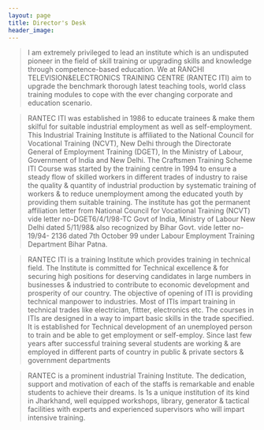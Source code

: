 ```yaml
---
layout: page
title: Director's Desk
header_image:
---
```


> I am extremely privileged to lead an institute which is an undisputed pioneer in the field of skill training or upgrading skills and knowledge through competence-based education. We at RANCHI TELEVISION&ELECTRONICS TRAINING CENTRE (RANTEC ITI) aim to upgrade the benchmark thorough latest teaching tools, world class training modules to cope with the ever changing corporate and education scenario.

> RANTEC ITI was established in 1986 to educate trainees & make them skilful for suitable industrial employment as well as self-employment. This Industrial Training Institute is affiliated to the National Council for Vocational Training (NCVT), New Delhi through the Directorate General of Employment Training (DGET), In the Ministry of Labour, Government of India and New Delhi. The Craftsmen Training Scheme ITI Course was started by the training centre in 1994 to ensure a steady flow of skilled workers in different trades of industry to raise the quality & quantity of industrial production by systematic training of workers & to reduce unemployment among the educated youth by providing them suitable training. The institute has got the permanent affiliation letter from National Council for Vocational Training (NCVT) vide letter no-DGET6/4/1/98-TC Govt of India, Ministry of Labour New Delhi dated 5/11/98& also recognized by Bihar Govt. vide letter no-19/94- 2136 dated 7th October 99 under Labour Employment Training Department Bihar Patna.

> RANTEC ITI is a training Institute which provides training in technical field. The Institute is committed for Technical excellence & for securing high positions for deserving candidates in large numbers in businesses & industried to contribute to economic development and prosperity of our country. The objective of opening of ITI is providing technical manpower to industries. Most of ITIs impart training in technical trades like electrician, fittter, electronics etc. The courses in ITIs are designed in a way to impart basic skills in the trade specified. It is established for Technical development of an unemployed person to train and be able to get employment or self-employ. Since last few years after successful training several students are working & are employed in different parts of country in public & private sectors & government departments

> RANTEC is a prominent industrial Training Institute. The dedication, support and motivation of each of the staffs is remarkable and enable students to achieve their dreams. Is 1s a unique institution of its kind in Jharkhand, well equipped workshops, library, generator & tactical facilities with experts and experienced supervisors who will impart intensive training.
